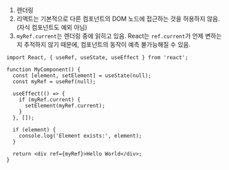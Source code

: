 1. 렌더링
2. 리액트는 기본적으로 다른 컴포넌트의 DOM 노드에 접근하는 것을 허용하지 않음.(자식 컴포넌트도 예외 아님)
3. `myRef.current`는 렌더링 중에 읽히고 있음. React는 `ref.current`가 언제 변하는지 추적하지 않기 때문에, 컴포넌트의 동작이 예측 불가능해질 수 있음.

```
import React, { useRef, useState, useEffect } from 'react';

function MyComponent() {
  const [element, setElement] = useState(null);
  const myRef = useRef(null);

  useEffect(() => {
    if (myRef.current) {
      setElement(myRef.current);
    }
  }, []);

  if (element) {
    console.log('Element exists:', element);
  }

  return <div ref={myRef}>Hello World</div>;
}

```
